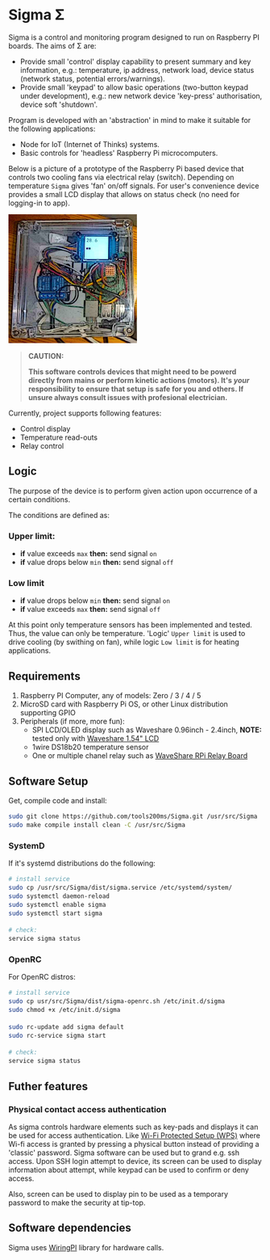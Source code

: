 # Sigma Σ

Sigma is a control and monitoring program designed to run on Raspberry PI boards. The aims of Σ are: 
- Provide small 'control' display capability to present summary and key information, e.g.: temperature, ip address, network load, device status (network status, potential errors/warnings).
- Provide small 'keypad' to allow basic operations (two-button keypad under development), e.g.: new network device 'key-press' authorisation, device soft 'shutdown'.

Program is developed with an 'abstraction' in mind to make it suitable for the following applications:
- Node for IoT (Internet of Thinks) systems.
- Basic controls for 'headless' Raspberry Pi microcomputers.

Below is a picture of a prototype of the Raspberry Pi based device that controls two cooling fans via electrical relay (switch). Depending on temperature `Sigma` gives 'fan' on/off signals. For user's convenience device provides a small LCD display that allows on status check (no need for logging-in to app).

![Setup](./doc/PiAndSigma-255x255.jpeg "Setup: PI with display, temp. sensor and relay")

> **CAUTION:**
> 
> **This software controls devices that might need to be powerd directly from mains or perform kinetic actions (motors). It's *your* responsibility to ensure that setup is safe for you and others. If unsure always consult issues with profesional electrician.**

Currently, project supports following features: 
- Control display
- Temperature read-outs
- Relay control

## Logic

The purpose of the device is to perform given action upon occurrence of a certain conditions.

The conditions are defined as: 
### Upper limit: 
- **if** value exceeds `max` **then:** send signal `on`
- **if** value drops below `min` **then:** send signal `off`
### Low limit
- **if** value drops below `min` **then:** send signal `on`
- **if** value exceeds `max` **then:** send signal `off`

At this point only temperature sensors has been implemented and tested. Thus, the value can only be temperature. 'Logic' `Upper limit` is used to drive cooling (by swithing on fan), while logic `Low limit` is for heating applications.


## Requirements

1. Raspberry PI Computer, any of models: Zero / 3 / 4 / 5
2. MicroSD card with Raspberry Pi OS, or other Linux distribution supporting GPIO
3. Peripherals (if more, more fun): 
   * SPI LCD/OLED display such as Waveshare 0.96inch - 2.4inch, **NOTE:** tested only with [Waveshare 1.54" LCD](https://www.waveshare.com/wiki/1.54inch_LCD_Module)
   * 1wire DS18b20 temperature sensor
   * One or multiple chanel relay such as [WaveShare RPi Relay Board](https://www.waveshare.com/wiki/RPi_Relay_Board)


## Software Setup
Get, compile code and install: 
```bash
sudo git clone https://github.com/tools200ms/Sigma.git /usr/src/Sigma
sudo make compile install clean -C /usr/src/Sigma
```
### SystemD
If it's systemd distributions do the following:

```bash
# install service
sudo cp /usr/src/Sigma/dist/sigma.service /etc/systemd/system/
sudo systemctl daemon-reload
sudo systemctl enable sigma
sudo systemctl start sigma

# check: 
service sigma status
```
### OpenRC
For OpenRC distros: 
```bash
# install service
sudo cp usr/src/Sigma/dist/sigma-openrc.sh /etc/init.d/sigma
sudo chmod +x /etc/init.d/sigma

sudo rc-update add sigma default
sudo rc-service sigma start

# check: 
service sigma status
```

## Futher features

### Physical contact access authentication
As sigma controls hardware elements such as key-pads and displays it can be used 
for access authentication. 
Like [Wi-Fi Protected Setup (WPS)](https://en.wikipedia.org/wiki/Wi-Fi_Protected_Setup) 
where Wi-fi access is granted by pressing a physical button instead of providing a 'classic' password. 
Sigma software can be used but to grand e.g. ssh access. 
Upon SSH login attempt to device, its screen can be used to display information about attempt, while keypad can be used to 
confirm or deny access.

Also, screen can be used to display pin to be used as a 
temporary password to make the security at tip-top.

## Software dependencies

Sigma uses [WiringPI](https://github.com/WiringPi/WiringPi) library for hardware calls.




